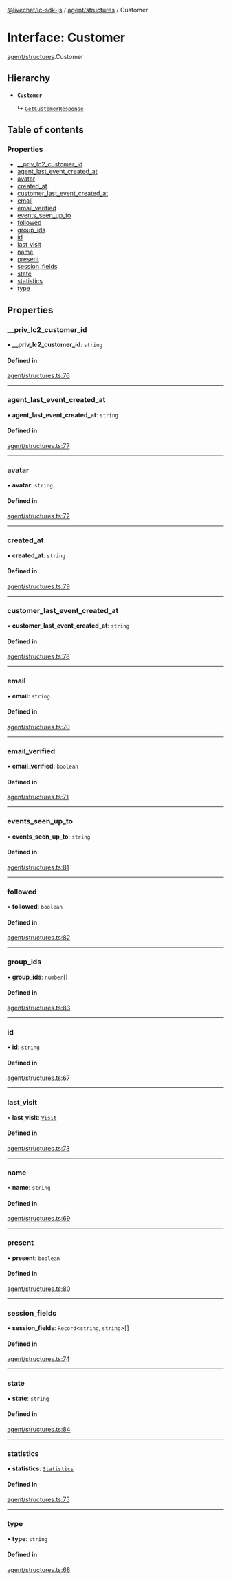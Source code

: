 [@livechat/lc-sdk-js](../README.md) / [agent/structures](../modules/agent_structures.md) / Customer

# Interface: Customer

[agent/structures](../modules/agent_structures.md).Customer

## Hierarchy

- **`Customer`**

  ↳ [`GetCustomerResponse`](agent_structures.GetCustomerResponse.md)

## Table of contents

### Properties

- [\_\_priv\_lc2\_customer\_id](agent_structures.Customer.md#__priv_lc2_customer_id)
- [agent\_last\_event\_created\_at](agent_structures.Customer.md#agent_last_event_created_at)
- [avatar](agent_structures.Customer.md#avatar)
- [created\_at](agent_structures.Customer.md#created_at)
- [customer\_last\_event\_created\_at](agent_structures.Customer.md#customer_last_event_created_at)
- [email](agent_structures.Customer.md#email)
- [email\_verified](agent_structures.Customer.md#email_verified)
- [events\_seen\_up\_to](agent_structures.Customer.md#events_seen_up_to)
- [followed](agent_structures.Customer.md#followed)
- [group\_ids](agent_structures.Customer.md#group_ids)
- [id](agent_structures.Customer.md#id)
- [last\_visit](agent_structures.Customer.md#last_visit)
- [name](agent_structures.Customer.md#name)
- [present](agent_structures.Customer.md#present)
- [session\_fields](agent_structures.Customer.md#session_fields)
- [state](agent_structures.Customer.md#state)
- [statistics](agent_structures.Customer.md#statistics)
- [type](agent_structures.Customer.md#type)

## Properties

### \_\_priv\_lc2\_customer\_id

• **\_\_priv\_lc2\_customer\_id**: `string`

#### Defined in

[agent/structures.ts:76](https://github.com/livechat/lc-sdk-js/blob/a3fdde0/src/agent/structures.ts#L76)

___

### agent\_last\_event\_created\_at

• **agent\_last\_event\_created\_at**: `string`

#### Defined in

[agent/structures.ts:77](https://github.com/livechat/lc-sdk-js/blob/a3fdde0/src/agent/structures.ts#L77)

___

### avatar

• **avatar**: `string`

#### Defined in

[agent/structures.ts:72](https://github.com/livechat/lc-sdk-js/blob/a3fdde0/src/agent/structures.ts#L72)

___

### created\_at

• **created\_at**: `string`

#### Defined in

[agent/structures.ts:79](https://github.com/livechat/lc-sdk-js/blob/a3fdde0/src/agent/structures.ts#L79)

___

### customer\_last\_event\_created\_at

• **customer\_last\_event\_created\_at**: `string`

#### Defined in

[agent/structures.ts:78](https://github.com/livechat/lc-sdk-js/blob/a3fdde0/src/agent/structures.ts#L78)

___

### email

• **email**: `string`

#### Defined in

[agent/structures.ts:70](https://github.com/livechat/lc-sdk-js/blob/a3fdde0/src/agent/structures.ts#L70)

___

### email\_verified

• **email\_verified**: `boolean`

#### Defined in

[agent/structures.ts:71](https://github.com/livechat/lc-sdk-js/blob/a3fdde0/src/agent/structures.ts#L71)

___

### events\_seen\_up\_to

• **events\_seen\_up\_to**: `string`

#### Defined in

[agent/structures.ts:81](https://github.com/livechat/lc-sdk-js/blob/a3fdde0/src/agent/structures.ts#L81)

___

### followed

• **followed**: `boolean`

#### Defined in

[agent/structures.ts:82](https://github.com/livechat/lc-sdk-js/blob/a3fdde0/src/agent/structures.ts#L82)

___

### group\_ids

• **group\_ids**: `number`[]

#### Defined in

[agent/structures.ts:83](https://github.com/livechat/lc-sdk-js/blob/a3fdde0/src/agent/structures.ts#L83)

___

### id

• **id**: `string`

#### Defined in

[agent/structures.ts:67](https://github.com/livechat/lc-sdk-js/blob/a3fdde0/src/agent/structures.ts#L67)

___

### last\_visit

• **last\_visit**: [`Visit`](agent_structures.Visit.md)

#### Defined in

[agent/structures.ts:73](https://github.com/livechat/lc-sdk-js/blob/a3fdde0/src/agent/structures.ts#L73)

___

### name

• **name**: `string`

#### Defined in

[agent/structures.ts:69](https://github.com/livechat/lc-sdk-js/blob/a3fdde0/src/agent/structures.ts#L69)

___

### present

• **present**: `boolean`

#### Defined in

[agent/structures.ts:80](https://github.com/livechat/lc-sdk-js/blob/a3fdde0/src/agent/structures.ts#L80)

___

### session\_fields

• **session\_fields**: `Record`<`string`, `string`\>[]

#### Defined in

[agent/structures.ts:74](https://github.com/livechat/lc-sdk-js/blob/a3fdde0/src/agent/structures.ts#L74)

___

### state

• **state**: `string`

#### Defined in

[agent/structures.ts:84](https://github.com/livechat/lc-sdk-js/blob/a3fdde0/src/agent/structures.ts#L84)

___

### statistics

• **statistics**: [`Statistics`](agent_structures.Statistics.md)

#### Defined in

[agent/structures.ts:75](https://github.com/livechat/lc-sdk-js/blob/a3fdde0/src/agent/structures.ts#L75)

___

### type

• **type**: `string`

#### Defined in

[agent/structures.ts:68](https://github.com/livechat/lc-sdk-js/blob/a3fdde0/src/agent/structures.ts#L68)
